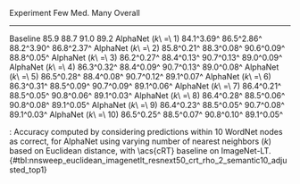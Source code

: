 Experiment                    Few        Med.        Many     Overall
---------------------  ----------  ----------  ----------  ----------
Baseline                     85.9        88.7        91.0        89.2
AlphaNet (_k_\ =\ 1)   84.1^3.69^  86.5^2.86^  88.2^3.90^  86.8^2.37^
AlphaNet (_k_\ =\ 2)   85.8^0.21^  88.3^0.08^  90.6^0.09^  88.8^0.05^
AlphaNet (_k_\ =\ 3)   86.2^0.27^  88.4^0.13^  90.7^0.13^  89.0^0.09^
AlphaNet (_k_\ =\ 4)   86.3^0.32^  88.4^0.09^  90.7^0.13^  89.0^0.08^
AlphaNet (_k_\ =\ 5)   86.5^0.28^  88.4^0.08^  90.7^0.12^  89.1^0.07^
AlphaNet (_k_\ =\ 6)   86.3^0.31^  88.5^0.09^  90.7^0.09^  89.1^0.06^
AlphaNet (_k_\ =\ 7)   86.4^0.21^  88.5^0.05^  90.8^0.06^  89.1^0.03^
AlphaNet (_k_\ =\ 8)   86.4^0.28^  88.5^0.06^  90.8^0.08^  89.1^0.05^
AlphaNet (_k_\ =\ 9)   86.4^0.23^  88.5^0.05^  90.7^0.08^  89.1^0.03^
AlphaNet (_k_\ =\ 10)  86.5^0.25^  88.5^0.07^  90.8^0.10^  89.1^0.05^

: Accuracy computed by considering predictions within 10 WordNet nodes as correct, for AlphaNet using varying number of nearest neighbors (_k_) based on Euclidean distance, with \acs{cRT} baseline on ImageNet-LT. {#tbl:nnsweep_euclidean_imagenetlt_resnext50_crt_rho_2_semantic10_adjusted_top1}
